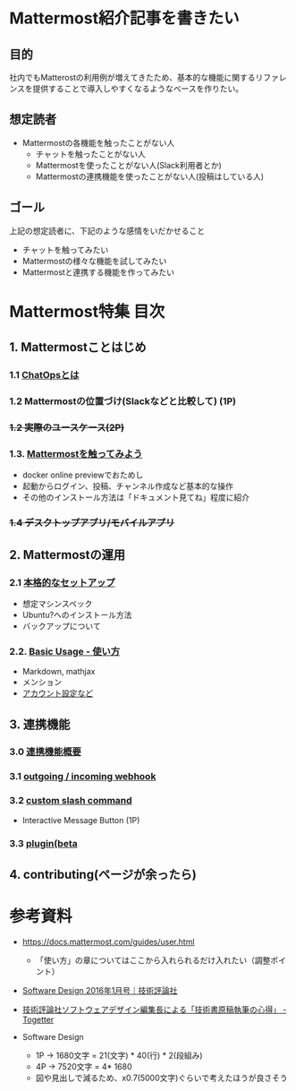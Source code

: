 # Mattermost紹介記事を書きたい

## 目的
社内でもMatterostの利用例が増えてきたため、基本的な機能に関するリファレンスを提供することで導入しやすくなるようなベースを作りたい。

## 想定読者
* Mattermostの各機能を触ったことがない人
  * チャットを触ったことがない人
  * Mattermostを使ったことがない人(Slack利用者とか)
  * Mattermostの連携機能を使ったことがない人(投稿はしている人)

## ゴール
上記の想定読者に、下記のような感情をいだかせること
* チャットを触ってみたい
* Mattermostの様々な機能を試してみたい
* Mattermostと連携する機能を作ってみたい

# Mattermost特集 目次

## 1. Mattermostことはじめ

### 1.1 [ChatOpsとは](./docs/1_Introduction/1.1_WhatsMattermost.md)
### 1.2 Mattermostの位置づけ(Slackなどと比較して) (1P)
### ~~1.2 実際のユースケース(2P)~~

### 1.3. [Mattermostを触ってみよう](./docs/1_Introduction/1.x_GettingStarted.md)
* docker online previewでおためし
* 起動からログイン、投稿、チャンネル作成など基本的な操作
* その他のインストール方法は「ドキュメント見てね」程度に紹介

### ~~1.4 デスクトップアプリ/モバイルアプリ~~

## 2. Mattermostの運用

### 2.1 [本格的なセットアップ](./docs/2_Usage/2.x_Setup.md)
* 想定マシンスペック
* Ubuntu?へのインストール方法
* バックアップについて

### 2.2. [Basic Usage - 使い方](./docs/2_Usage/2.x_posts.md)

* Markdown, mathjax
* メンション
* [アカウント設定など](./docs/2_Usage/2.x_settings.md)

## 3. 連携機能

### 3.0 [連携機能概要](./docs/3_Advanced/3.0_integrations.md)
### 3.1 [outgoing / incoming webhook](./docs/3_Advanced/3.1_webhook.md)

### 3.2 [custom slash command](./docs/3_Advanced/3.2_slash_command.md)
* Interactive Message Button (1P)
### 3.3 [plugin(beta](./docs/3_Advanced/3.3_plugin.md)

## 4. contributing(ページが余ったら)

# 参考資料
* https://docs.mattermost.com/guides/user.html
  * 「使い方」の章についてはここから入れられるだけ入れたい（調整ポイント）
* [Software Design 2016年1月号｜技術評論社](http://gihyo.jp/magazine/SD/archive/2016/201601)
* [技術評論社ソフトウェアデザイン編集長による「技術書原稿執筆の心得」 \- Togetter](https://togetter.com/li/835478)

* Software Design
  * 1P -> 1680文字 = 21(文字) * 40(行) * 2(段組み)
  * 4P -> 7520文字 = 4* 1680
  * 図や見出しで減るため、x0.7(5000文字)ぐらいで考えたほうが良さそう
